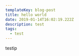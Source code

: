```yaml
---
templateKey: blog-post
title: hello world
date: 2019-01-14T16:02:19.222Z
description: test
tags:
  - test
---
```

testip
